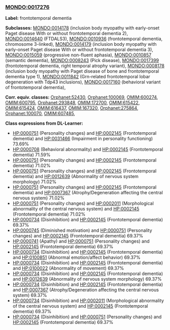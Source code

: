 
### [MONDO:0017276](http://purl.obolibrary.org/obo/MONDO_0017276)
**Label:** frontotemporal dementia

**Subclasses:** [MONDO:0014178](http://purl.obolibrary.org/obo/MONDO_0014178) (inclusion body myopathy with early-onset Paget disease With or without frontotemporal dementia 2), [MONDO:0014640](http://purl.obolibrary.org/obo/MONDO_0014640) (FTDALS3), [MONDO:0010936](http://purl.obolibrary.org/obo/MONDO_0010936) (frontotemporal dementia, chromosome 3-linked), [MONDO:0014179](http://purl.obolibrary.org/obo/MONDO_0014179) (inclusion body myopathy with early-onset Paget disease With or without frontotemporal dementia 3), [MONDO:0015059](http://purl.obolibrary.org/obo/MONDO_0015059) (progressive non-fluent aphasia), [MONDO:0010857](http://purl.obolibrary.org/obo/MONDO_0010857) (semantic dementia), [MONDO:0008243](http://purl.obolibrary.org/obo/MONDO_0008243) (Pick disease), [MONDO:0017399](http://purl.obolibrary.org/obo/MONDO_0017399) (frontotemporal dementia, right temporal atrophy variant), [MONDO:0008178](http://purl.obolibrary.org/obo/MONDO_0008178) (inclusion body myopathy with Paget disease of bone and frontotemporal dementia type 1), [MONDO:0011842](http://purl.obolibrary.org/obo/MONDO_0011842) (Grn-related frontotemporal lobar degeneration with Tdp43 inclusions), [MONDO:0017160](http://purl.obolibrary.org/obo/MONDO_0017160) (behavioral variant of frontotemporal dementia), 

**Corr. equiv. classes:** [Orphanet:52430](http://www.orpha.net/ORDO/Orphanet_52430), [Orphanet:100069](http://www.orpha.net/ORDO/Orphanet_100069), [OMIM:600274](http://purl.obolibrary.org/obo/OMIM_600274), [OMIM:600795](http://purl.obolibrary.org/obo/OMIM_600795), [Orphanet:293848](http://www.orpha.net/ORDO/Orphanet_293848), [OMIM:172700](http://purl.obolibrary.org/obo/OMIM_172700), [OMIM:615422](http://purl.obolibrary.org/obo/OMIM_615422), [OMIM:615424](http://purl.obolibrary.org/obo/OMIM_615424), [OMIM:616437](http://purl.obolibrary.org/obo/OMIM_616437), [OMIM:167320](http://purl.obolibrary.org/obo/OMIM_167320), [Orphanet:275864](http://www.orpha.net/ORDO/Orphanet_275864), [Orphanet:100070](http://www.orpha.net/ORDO/Orphanet_100070), [OMIM:607485](http://purl.obolibrary.org/obo/OMIM_607485), 

**Class expressions from DL-Learner:**

- [HP:0000751](http://purl.obolibrary.org/obo/HP_0000751) (Personality changes) and [HP:0002145](http://purl.obolibrary.org/obo/HP_0002145) (Frontotemporal dementia) and [HP:0031466](http://purl.obolibrary.org/obo/HP_0031466) (Impairment in personality functioning) 73.69%
- [HP:0000708](http://purl.obolibrary.org/obo/HP_0000708) (Behavioral abnormality) and [HP:0002145](http://purl.obolibrary.org/obo/HP_0002145) (Frontotemporal dementia) 71.59%
- [HP:0000751](http://purl.obolibrary.org/obo/HP_0000751) (Personality changes) and [HP:0002145](http://purl.obolibrary.org/obo/HP_0002145) (Frontotemporal dementia) 71.02%
- [HP:0000751](http://purl.obolibrary.org/obo/HP_0000751) (Personality changes) and [HP:0002145](http://purl.obolibrary.org/obo/HP_0002145) (Frontotemporal dementia) and [HP:0012639](http://purl.obolibrary.org/obo/HP_0012639) (Abnormality of nervous system morphology) 71.02%
- [HP:0000751](http://purl.obolibrary.org/obo/HP_0000751) (Personality changes) and [HP:0002145](http://purl.obolibrary.org/obo/HP_0002145) (Frontotemporal dementia) and [HP:0007367](http://purl.obolibrary.org/obo/HP_0007367) (Atrophy/Degeneration affecting the central nervous system) 71.02%
- [HP:0000751](http://purl.obolibrary.org/obo/HP_0000751) (Personality changes) and [HP:0002011](http://purl.obolibrary.org/obo/HP_0002011) (Morphological abnormality of the central nervous system) and [HP:0002145](http://purl.obolibrary.org/obo/HP_0002145) (Frontotemporal dementia) 71.02%
- [HP:0000734](http://purl.obolibrary.org/obo/HP_0000734) (Disinhibition) and [HP:0002145](http://purl.obolibrary.org/obo/HP_0002145) (Frontotemporal dementia) 69.37%
- [HP:0000745](http://purl.obolibrary.org/obo/HP_0000745) (Diminished motivation) and [HP:0000751](http://purl.obolibrary.org/obo/HP_0000751) (Personality changes) and [HP:0002145](http://purl.obolibrary.org/obo/HP_0002145) (Frontotemporal dementia) 69.37%
- [HP:0000741](http://purl.obolibrary.org/obo/HP_0000741) (Apathy) and [HP:0000751](http://purl.obolibrary.org/obo/HP_0000751) (Personality changes) and [HP:0002145](http://purl.obolibrary.org/obo/HP_0002145) (Frontotemporal dementia) 69.37%
- [HP:0000734](http://purl.obolibrary.org/obo/HP_0000734) (Disinhibition) and [HP:0002145](http://purl.obolibrary.org/obo/HP_0002145) (Frontotemporal dementia) and [HP:0100851](http://purl.obolibrary.org/obo/HP_0100851) (Abnormal emotion/affect behavior) 69.37%
- [HP:0000734](http://purl.obolibrary.org/obo/HP_0000734) (Disinhibition) and [HP:0002145](http://purl.obolibrary.org/obo/HP_0002145) (Frontotemporal dementia) and [HP:0100022](http://purl.obolibrary.org/obo/HP_0100022) (Abnormality of movement) 69.37%
- [HP:0000734](http://purl.obolibrary.org/obo/HP_0000734) (Disinhibition) and [HP:0002145](http://purl.obolibrary.org/obo/HP_0002145) (Frontotemporal dementia) and [HP:0012639](http://purl.obolibrary.org/obo/HP_0012639) (Abnormality of nervous system morphology) 69.37%
- [HP:0000734](http://purl.obolibrary.org/obo/HP_0000734) (Disinhibition) and [HP:0002145](http://purl.obolibrary.org/obo/HP_0002145) (Frontotemporal dementia) and [HP:0007367](http://purl.obolibrary.org/obo/HP_0007367) (Atrophy/Degeneration affecting the central nervous system) 69.37%
- [HP:0000734](http://purl.obolibrary.org/obo/HP_0000734) (Disinhibition) and [HP:0002011](http://purl.obolibrary.org/obo/HP_0002011) (Morphological abnormality of the central nervous system) and [HP:0002145](http://purl.obolibrary.org/obo/HP_0002145) (Frontotemporal dementia) 69.37%
- [HP:0000734](http://purl.obolibrary.org/obo/HP_0000734) (Disinhibition) and [HP:0000751](http://purl.obolibrary.org/obo/HP_0000751) (Personality changes) and [HP:0002145](http://purl.obolibrary.org/obo/HP_0002145) (Frontotemporal dementia) 69.37%



